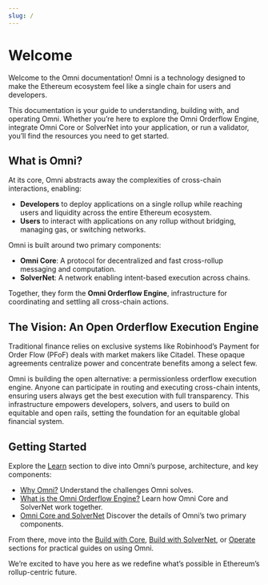 ```yaml
---
slug: /
---
```



# Welcome

Welcome to the Omni documentation! Omni is a technology designed to make the Ethereum ecosystem feel like a single chain for users and developers.

This documentation is your guide to understanding, building with, and operating Omni. Whether you’re here to explore the Omni Orderflow Engine, integrate Omni Core or SolverNet into your application, or run a validator, you’ll find the resources you need to get started.

## What is Omni?

At its core, Omni abstracts away the complexities of cross-chain interactions, enabling:

- **Developers** to deploy applications on a single rollup while reaching users and liquidity across the entire Ethereum ecosystem.
- **Users** to interact with applications on any rollup without bridging, managing gas, or switching networks.

Omni is built around two primary components:

- **Omni Core**: A protocol for decentralized and fast cross-rollup messaging and computation.
- **SolverNet**: A network enabling intent-based execution across chains.

Together, they form the **Omni Orderflow Engine**, infrastructure for coordinating and settling all cross-chain actions.

## The Vision: An Open Orderflow Execution Engine

Traditional finance relies on exclusive systems like Robinhood’s Payment for Order Flow (PFoF) deals with market makers like Citadel. These opaque agreements centralize power and concentrate benefits among a select few.

Omni is building the open alternative: a permissionless orderflow execution engine. Anyone can participate in routing and executing cross-chain intents, ensuring users always get the best execution with full transparency. This infrastructure empowers developers, solvers, and users to build on equitable and open rails, setting the foundation for an equitable global financial system.

## Getting Started

Explore the [Learn](/learn/why) section to dive into Omni’s purpose, architecture, and key components:

- [Why Omni?](/learn/why) Understand the challenges Omni solves.
- [What is the Omni Orderflow Engine?](/learn/what) Learn how Omni Core and SolverNet work together.
- [Omni Core and SolverNet](/learn/core) Discover the details of Omni’s two primary components.

From there, move into the [Build with Core](/core/intro), [Build with SolverNet](/solvernet/intro), or [Operate](/operate/run-full-node) sections for practical guides on using Omni.

We’re excited to have you here as we redefine what’s possible in Ethereum’s rollup-centric future.
